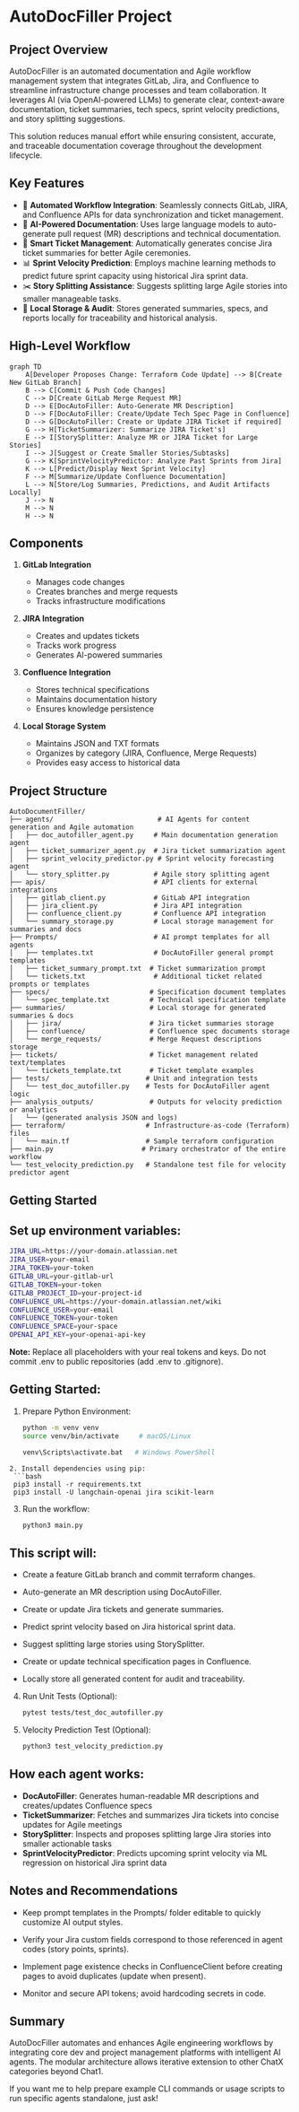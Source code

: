 # AutoDocFiller Project

## Project Overview
AutoDocFiller is an automated documentation and Agile workflow management system that integrates GitLab, Jira, and Confluence to streamline infrastructure change processes and team collaboration. It leverages AI (via OpenAI-powered LLMs) to generate clear, context-aware documentation, ticket summaries, tech specs, sprint velocity predictions, and story splitting suggestions.

This solution reduces manual effort while ensuring consistent, accurate, and traceable documentation coverage throughout the development lifecycle.

## Key Features
- 🔄 **Automated Workflow Integration**: Seamlessly connects GitLab, JIRA, and Confluence APIs for data synchronization and ticket management.
- 🤖 **AI-Powered Documentation**: Uses large language models to auto-generate pull request (MR) descriptions and technical documentation.
- 📝 **Smart Ticket Management**: Automatically generates concise Jira ticket summaries for better Agile ceremonies.
- 📊 **Sprint Velocity Prediction**: Employs machine learning methods to predict future sprint capacity using historical Jira sprint data.
- ✂️ **Story Splitting Assistance**: Suggests splitting large Agile stories into smaller manageable tasks.
- 💾 **Local Storage & Audit**: Stores generated summaries, specs, and reports locally for traceability and historical analysis.


## High-Level Workflow
```mermaid
graph TD
    A[Developer Proposes Change: Terraform Code Update] --> B[Create New GitLab Branch]
    B --> C[Commit & Push Code Changes]
    C --> D[Create GitLab Merge Request MR]
    D --> E[DocAutoFiller: Auto-Generate MR Description]
    D --> F[DocAutoFiller: Create/Update Tech Spec Page in Confluence]
    D --> G[DocAutoFiller: Create or Update JIRA Ticket if required]
    G --> H[TicketSummarizer: Summarize JIRA Ticket's]
    E --> I[StorySplitter: Analyze MR or JIRA Ticket for Large Stories]
    I --> J[Suggest or Create Smaller Stories/Subtasks]
    G --> K[SprintVelocityPredictor: Analyze Past Sprints from Jira]
    K --> L[Predict/Display Next Sprint Velocity]
    F --> M[Summarize/Update Confluence Documentation]
    L --> N[Store/Log Summaries, Predictions, and Audit Artifacts Locally]
    J --> N
    M --> N
    H --> N
```

## Components
1. **GitLab Integration**
   - Manages code changes
   - Creates branches and merge requests
   - Tracks infrastructure modifications

2. **JIRA Integration**
   - Creates and updates tickets
   - Tracks work progress
   - Generates AI-powered summaries

3. **Confluence Integration**
   - Stores technical specifications
   - Maintains documentation history
   - Ensures knowledge persistence

4. **Local Storage System**
   - Maintains JSON and TXT formats
   - Organizes by category (JIRA, Confluence, Merge Requests)
   - Provides easy access to historical data

## Project Structure
```
AutoDocumentFiller/
├── agents/                          # AI Agents for content generation and Agile automation
│   ├── doc_autofiller_agent.py     # Main documentation generation agent
│   ├── ticket_summarizer_agent.py  # Jira ticket summarization agent
│   ├── sprint_velocity_predictor.py # Sprint velocity forecasting agent
│   └── story_splitter.py           # Agile story splitting agent
├── apis/                           # API clients for external integrations
│   ├── gitlab_client.py            # GitLab API integration
│   ├── jira_client.py              # Jira API integration
│   ├── confluence_client.py        # Confluence API integration
│   └── summary_storage.py          # Local storage management for summaries and docs
├── Prompts/                        # AI prompt templates for all agents
│   ├── templates.txt               # DocAutoFiller general prompt templates
│   ├── ticket_summary_prompt.txt  # Ticket summarization prompt
│   └── tickets.txt                 # Additional ticket related prompts or templates
├── specs/                         # Specification document templates
│   └── spec_template.txt          # Technical specification template
├── summaries/                     # Local storage for generated summaries & docs
│   ├── jira/                      # Jira ticket summaries storage
│   ├── confluence/                # Confluence spec documents storage
│   └── merge_requests/            # Merge Request descriptions storage
├── tickets/                       # Ticket management related text/templates
│   └── tickets_template.txt       # Ticket template examples
├── tests/                        # Unit and integration tests
│   └── test_doc_autofiller.py    # Tests for DocAutoFiller agent logic
├── analysis_outputs/              # Outputs for velocity prediction or analytics
│   └── (generated analysis JSON and logs)
├── terraform/                    # Infrastructure-as-code (Terraform) files
│   └── main.tf                   # Sample terraform configuration
├── main.py                      # Primary orchestrator of the entire workflow
└── test_velocity_prediction.py   # Standalone test file for velocity predictor agent
```

## Getting Started
## Set up environment variables:
   ```bash
   JIRA_URL=https://your-domain.atlassian.net
   JIRA_USER=your-email
   JIRA_TOKEN=your-token
   GITLAB_URL=your-gitlab-url
   GITLAB_TOKEN=your-token
   GITLAB_PROJECT_ID=your-project-id
   CONFLUENCE_URL=https://your-domain.atlassian.net/wiki
   CONFLUENCE_USER=your-email
   CONFLUENCE_TOKEN=your-token
   CONFLUENCE_SPACE=your-space
   OPENAI_API_KEY=your-openai-api-key
   ```

**Note:**
   Replace all placeholders with your real tokens and keys.
   Do not commit .env to public repositories (add .env to .gitignore).

## Getting Started:
1. Prepare Python Environment:
   ```bash
   python -m venv venv
   source venv/bin/activate     # macOS/Linux

   venv\Scripts\activate.bat   # Windows PowerShell
  ```
2. Install dependencies using pip:
   ```bash
   pip3 install -r requirements.txt
   pip3 install -U langchain-openai jira scikit-learn
   ```
3. Run the workflow:
   ```bash
   python3 main.py
   ```
## This script will:

 - Create a feature GitLab branch and commit terraform changes.

 - Auto-generate an MR description using DocAutoFiller.

 - Create or update Jira tickets and generate summaries.

 - Predict sprint velocity based on Jira historical sprint data.

 - Suggest splitting large stories using StorySplitter.

 - Create or update technical specification pages in Confluence.

 - Locally store all generated content for audit and traceability.

4. Run Unit Tests (Optional):
   ```bash
   pytest tests/test_doc_autofiller.py
   ```
5. Velocity Prediction Test (Optional):
   ```bash
   python3 test_velocity_prediction.py
   ```

## How each agent works:
- **DocAutoFiller**: Generates human-readable MR descriptions and creates/updates Confluence specs
- **TicketSummarizer**: Fetches and summarizes Jira tickets into concise updates for Agile meetings
- **StorySplitter**: Inspects and proposes splitting large Jira stories into smaller actionable tasks
- **SprintVelocityPredictor**: Predicts upcoming sprint velocity via ML regression on historical Jira sprint data

## Notes and Recommendations

- Keep prompt templates in the Prompts/ folder editable to quickly customize AI output styles.

- Verify your Jira custom fields correspond to those referenced in agent codes (story points, sprints).

- Implement page existence checks in ConfluenceClient before creating pages to avoid duplicates (update when present).

- Monitor and secure API tokens; avoid hardcoding secrets in code.

## Summary
AutoDocFiller automates and enhances Agile engineering workflows by integrating core dev and project management platforms with intelligent AI agents. The modular architecture allows iterative extension to other ChatX categories beyond Chat1.

If you want me to help prepare example CLI commands or usage scripts to run specific agents standalone, just ask!